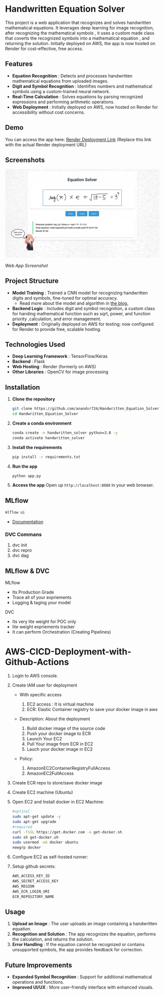 # Handwritten Equation Solver

This project is a web application that recognizes and solves handwritten mathematical equations. It leverages deep learning for image recognition, after recognizing the mathematical symbols , it uses a custom made class that coverts the recognized symbols into a mathematical equation , and returning the solution. Initially deployed on AWS, the app is now hosted on Render for cost-effective, free access.

## Features

* **Equation Recognition** : Detects and processes handwritten mathematical equations from uploaded images.
* **Digit and Symbol Recognition** : Identifies numbers and mathematical symbols using a custom-trained neural network.
* **Real-Time Calculation** : Solves equations by parsing recognized expressions and performing arithmetic operations.
* **Web Deployment** : Initially deployed on AWS, now hosted on Render for accessibility without cost concerns.

## Demo

You can access the app here: [Render Deployment Link](https://equation-solver-y5en.onrender.com)
(Replace this link with the actual Render deployment URL)

## Screenshots

<div align="center">
  <img src="static/images/web_ss.jpg">
</div>

*Web App Screenshot*

## Project Structure

* **Model Training** : Trained a CNN model for recognizing handwritten digits and symbols, fine-tuned for optimal accuracy.
  - Read more about the model and algorithm in [the blog.](https://anandsr724.github.io/blog/2024/solving_handwritten_equations_using_deep_learning/)
* **Backend Logic** : Includes digit and symbol recognition, a custom class for handing mathematical function such as sqrt, power, and function priority ,calculation, and error management.
* **Deployment** : Originally deployed on AWS for testing; now configured for Render to provide free, scalable hosting.

## Technologies Used

* **Deep Learning Framework** : TensorFlow/Keras
* **Backend** : Flask
* **Web Hosting** : Render (formerly on AWS)
* **Other Libraries** : OpenCV for image processing

## Installation

1. **Clone the repository**

   ```bash
   git clone https://github.com/anandsr724/Handwritten_Equation_Solver.git
   cd Handwritten_Equation_Solver
   ```
2. **Create a conda environment**

   ```bash
   conda create -n handwritten_solver python=3.8 -y
   conda activate handwritten_solver
   ```
3. **Install the requirements**

   ```bash
   pip install -r requirements.txt
   ```
4. **Run the app**

   ```bash
   python app.py
   ```
5. **Access the app**
   Open up `http://localhost:8080` in your web browser.

## MLflow

```bash
mlflow ui
```

- [Documentation](https://mlflow.org/docs/latest/index.html)

### DVC Commans

1. dvc init
2. dvc repro
3. dvc dag

## MLflow & DVC

MLflow

- Its Production Grade
- Trace all of your expriements
- Logging & taging your model

DVC

- Its very lite weight for POC only
- lite weight expriements tracker
- It can perform Orchestration (Creating Pipelines)

# AWS-CICD-Deployment-with-Github-Actions

1. Login to AWS console.
2. Create IAM user for deployment

   - With specific access

     1. EC2 access : It is virtual machine
     2. ECR: Elastic Container registry to save your docker image in aws
   - Description: About the deployment

     1. Build docker image of the source code
     2. Push your docker image to ECR
     3. Launch Your EC2
     4. Pull Your image from ECR in EC2
     5. Lauch your docker image in EC2
   - Policy:

     1. AmazonEC2ContainerRegistryFullAccess
     2. AmazonEC2FullAccess
3. Create ECR repo to store/save docker image
4. Create EC2 machine (Ubuntu)
5. Open EC2 and Install docker in EC2 Machine:

   ```bash
   #optinal
   sudo apt-get update -y
   sudo apt-get upgrade
   #required
   curl -fsSL https://get.docker.com -o get-docker.sh
   sudo sh get-docker.sh
   sudo usermod -aG docker ubuntu
   newgrp docker
   ```
6. Configure EC2 as self-hosted runner:
7. Setup github secrets:

   ```bash
   AWS_ACCESS_KEY_ID
   AWS_SECRET_ACCESS_KEY
   AWS_REGION  
   AWS_ECR_LOGIN_URI  
   ECR_REPOSITORY_NAME 
   ```

## Usage

1. **Upload an Image** : The user uploads an image containing a handwritten equation.
2. **Recognition and Solution** : The app recognizes the equation, performs the calculation, and returns the solution.
3. **Error Handling** : If the equation cannot be recognized or contains unsupported symbols, the app provides feedback for correction.

## Future Improvements

* **Expanded Symbol Recognition** : Support for additional mathematical operations and functions.
* **Improved UI/UX** : More user-friendly interface with enhanced visuals.
